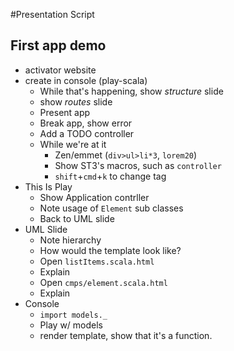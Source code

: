 #Presentation Script

## First app demo
* activator website
* create in console (play-scala)
    - While that's happening, show *structure* slide
    - show *routes* slide
    - Present app
    - Break app, show error
    - Add a TODO controller
    - While we're at it
        + Zen/emmet (`div>ul>li*3`, `lorem20`)
        + Show ST3's macros, such as `controller`
        + `shift`+`cmd`+`k` to change tag
* This Is Play
    - Show Application contrller
    - Note usage of `Element` sub classes
    - Back to UML slide
* UML Slide
    - Note hierarchy
    - How would the template look like?
    - Open `listItems.scala.html`
    - Explain
    - Open `cmps/element.scala.html`
    - Explain
* Console
    - `import models._`
    - Play w/ models
    - render template, show that it's a function.
